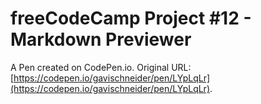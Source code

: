 # freeCodeCamp Project #12 - Markdown Previewer

A Pen created on CodePen.io. Original URL: [https://codepen.io/gavischneider/pen/LYpLqLr](https://codepen.io/gavischneider/pen/LYpLqLr).


